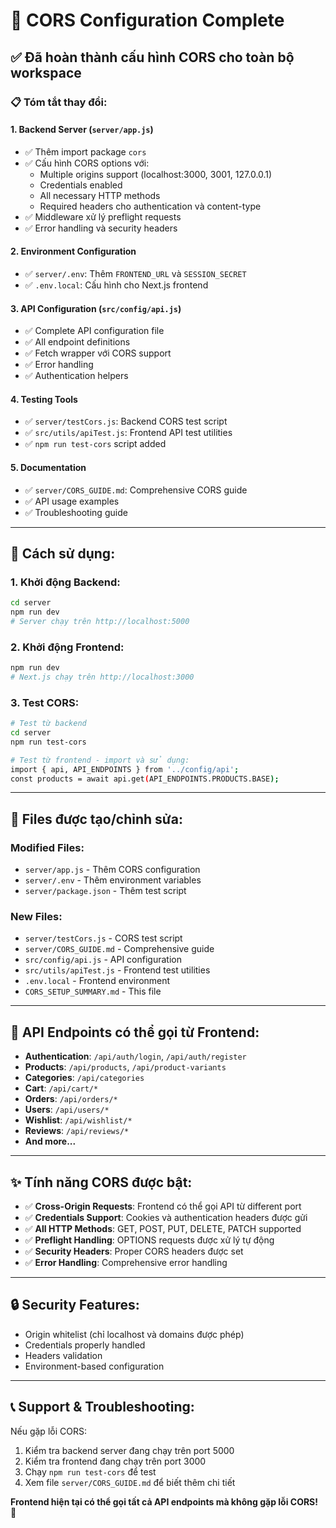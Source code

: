 # 🎉 CORS Configuration Complete

## ✅ Đã hoàn thành cấu hình CORS cho toàn bộ workspace

### 📋 Tóm tắt thay đổi:

#### 1. **Backend Server** (`server/app.js`)
- ✅ Thêm import package `cors`
- ✅ Cấu hình CORS options với:
  - Multiple origins support (localhost:3000, 3001, 127.0.0.1)
  - Credentials enabled
  - All necessary HTTP methods
  - Required headers cho authentication và content-type
- ✅ Middleware xử lý preflight requests
- ✅ Error handling và security headers

#### 2. **Environment Configuration**
- ✅ `server/.env`: Thêm `FRONTEND_URL` và `SESSION_SECRET`
- ✅ `.env.local`: Cấu hình cho Next.js frontend

#### 3. **API Configuration** (`src/config/api.js`)
- ✅ Complete API configuration file
- ✅ All endpoint definitions
- ✅ Fetch wrapper với CORS support
- ✅ Error handling
- ✅ Authentication helpers

#### 4. **Testing Tools**
- ✅ `server/testCors.js`: Backend CORS test script
- ✅ `src/utils/apiTest.js`: Frontend API test utilities
- ✅ `npm run test-cors` script added

#### 5. **Documentation**
- ✅ `server/CORS_GUIDE.md`: Comprehensive CORS guide
- ✅ API usage examples
- ✅ Troubleshooting guide

---

## 🚀 Cách sử dụng:

### 1. Khởi động Backend:
```bash
cd server
npm run dev
# Server chạy trên http://localhost:5000
```

### 2. Khởi động Frontend:
```bash
npm run dev  
# Next.js chạy trên http://localhost:3000
```

### 3. Test CORS:
```bash
# Test từ backend
cd server
npm run test-cors

# Test từ frontend - import và sử dụng:
import { api, API_ENDPOINTS } from '../config/api';
const products = await api.get(API_ENDPOINTS.PRODUCTS.BASE);
```

---

## 📁 Files được tạo/chỉnh sửa:

### Modified Files:
- `server/app.js` - Thêm CORS configuration
- `server/.env` - Thêm environment variables
- `server/package.json` - Thêm test script

### New Files:
- `server/testCors.js` - CORS test script
- `server/CORS_GUIDE.md` - Comprehensive guide
- `src/config/api.js` - API configuration
- `src/utils/apiTest.js` - Frontend test utilities
- `.env.local` - Frontend environment
- `CORS_SETUP_SUMMARY.md` - This file

---

## 🎯 API Endpoints có thể gọi từ Frontend:

- **Authentication**: `/api/auth/login`, `/api/auth/register`
- **Products**: `/api/products`, `/api/product-variants`
- **Categories**: `/api/categories`
- **Cart**: `/api/cart/*`
- **Orders**: `/api/orders/*`
- **Users**: `/api/users/*`
- **Wishlist**: `/api/wishlist/*`
- **Reviews**: `/api/reviews/*`
- **And more...**

---

## ✨ Tính năng CORS được bật:

- ✅ **Cross-Origin Requests**: Frontend có thể gọi API từ different port
- ✅ **Credentials Support**: Cookies và authentication headers được gửi
- ✅ **All HTTP Methods**: GET, POST, PUT, DELETE, PATCH supported
- ✅ **Preflight Handling**: OPTIONS requests được xử lý tự động
- ✅ **Security Headers**: Proper CORS headers được set
- ✅ **Error Handling**: Comprehensive error handling

---

## 🔒 Security Features:

- Origin whitelist (chỉ localhost và domains được phép)
- Credentials properly handled
- Headers validation
- Environment-based configuration

---

## 📞 Support & Troubleshooting:

Nếu gặp lỗi CORS:
1. Kiểm tra backend server đang chạy trên port 5000
2. Kiểm tra frontend đang chạy trên port 3000
3. Chạy `npm run test-cors` để test
4. Xem file `server/CORS_GUIDE.md` để biết thêm chi tiết

**Frontend hiện tại có thể gọi tất cả API endpoints mà không gặp lỗi CORS!** 🎉
